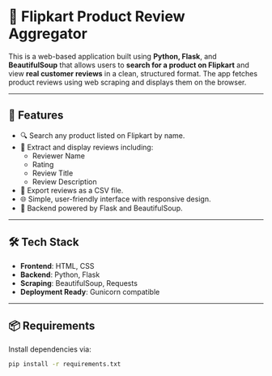 # 🛒 Flipkart Product Review Aggregator

This is a web-based application built using **Python, Flask**, and **BeautifulSoup** that allows users to **search for a product on Flipkart** and view **real customer reviews** in a clean, structured format. The app fetches product reviews using web scraping and displays them on the browser.

---

## 🚀 Features

- 🔍 Search any product listed on Flipkart by name.
- 📝 Extract and display reviews including:
  - Reviewer Name
  - Rating
  - Review Title
  - Review Description
- 💾 Export reviews as a CSV file.
- 🌐 Simple, user-friendly interface with responsive design.
- 🔧 Backend powered by Flask and BeautifulSoup.

---

## 🛠️ Tech Stack

- **Frontend**: HTML, CSS
- **Backend**: Python, Flask
- **Scraping**: BeautifulSoup, Requests
- **Deployment Ready**: Gunicorn compatible

---

## 📦 Requirements

Install dependencies via:

```bash
pip install -r requirements.txt
